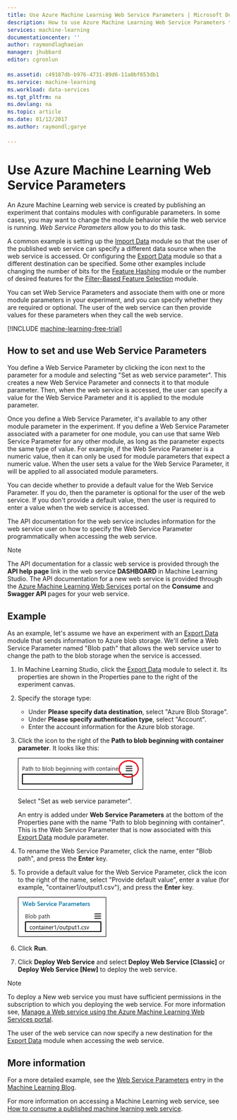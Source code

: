 ```yaml
---
title: Use Azure Machine Learning Web Service Parameters | Microsoft Docs
description: How to use Azure Machine Learning Web Service Parameters to modify the behavior of your model when the web service is accessed.
services: machine-learning
documentationcenter: ''
author: raymondlaghaeian
manager: jhubbard
editor: cgronlun

ms.assetid: c49187db-b976-4731-89d6-11a0bf653db1
ms.service: machine-learning
ms.workload: data-services
ms.tgt_pltfrm: na
ms.devlang: na
ms.topic: article
ms.date: 01/12/2017
ms.author: raymondl;garye

---
```

# Use Azure Machine Learning Web Service Parameters
An Azure Machine Learning web service is created by publishing an experiment that contains modules with configurable parameters. In some cases, you may want to change the module behavior while the web service is running. *Web Service Parameters* allow you to do this task. 

A common example is setting up the [Import Data][reader] module so that the user of the published web service can specify a different data source when the web service is accessed. Or configuring the [Export Data][writer] module so that a different destination can be specified. Some other examples include changing the number of bits for the [Feature Hashing][feature-hashing] module or the number of desired features for the [Filter-Based Feature Selection][filter-based-feature-selection] module. 

You can set Web Service Parameters and associate them with one or more module parameters in your experiment, and you can specify whether they are required or optional. The user of the web service can then provide values for these parameters when they call the web service. 

[!INCLUDE [machine-learning-free-trial](../../includes/machine-learning-free-trial.md)]

## How to set and use Web Service Parameters
You define a Web Service Parameter by clicking the icon next to the parameter for a module and selecting "Set as web service parameter". This creates a new Web Service Parameter and connects it to that module parameter. Then, when the web service is accessed, the user can specify a value for the Web Service Parameter and it is applied to the module parameter.

Once you define a Web Service Parameter, it's available to any other module parameter in the experiment. If you define a Web Service Parameter associated with a parameter for one module, you can use that same Web Service Parameter for any other module, as long as the parameter expects the same type of value. For example, if the Web Service Parameter is a numeric value, then it can only be used for module parameters that expect a numeric value. When the user sets a value for the Web Service Parameter, it will be applied to all associated module parameters.

You can decide whether to provide a default value for the Web Service Parameter. If you do, then the parameter is optional for the user of the web service. If you don't provide a default value, then the user is required to enter a value when the web service is accessed.

The API documentation for the web service includes information for the web service user on how to specify the Web Service Parameter programmatically when accessing the web service.

> [!NOTE]
> The API documentation for a classic web service is provided through the **API help page** link in the web service **DASHBOARD** in Machine Learning Studio. The API documentation for a new web service is provided through the [Azure Machine Learning Web Services](https://services.azureml.net/Quickstart) portal on the **Consume** and **Swagger API** pages for your web service.
> 
> 

## Example
As an example, let's assume we have an experiment with an [Export Data][writer] module that sends information to Azure blob storage. We'll define a Web Service Parameter named "Blob path" that allows the web service user to change the path to the blob storage when the service is accessed.

1. In Machine Learning Studio, click the [Export Data][writer] module to select it. Its properties are shown in the Properties pane to the right of the experiment canvas.
2. Specify the storage type:
   
   * Under **Please specify data destination**, select "Azure Blob Storage".
   * Under **Please specify authentication type**, select "Account".
   * Enter the account information for the Azure blob storage. 
     <p />
3. Click the icon to the right of the **Path to blob beginning with container parameter**. It looks like this:
   
   ![Web Service Parameter icon][icon]
   
   Select "Set as web service parameter".
   
   An entry is added under **Web Service Parameters** at the bottom of the Properties pane with the name "Path to blob beginning with container". This is the Web Service Parameter that is now associated with this [Export Data][writer] module parameter.
4. To rename the Web Service Parameter, click the name, enter "Blob path", and press the **Enter** key. 
5. To provide a default value for the Web Service Parameter, click the icon to the right of the name, select "Provide default value", enter a value (for example, "container1/output1.csv"), and press the **Enter** key.
   
   ![Web Service Parameter][parameter]
6. Click **Run**. 
7. Click **Deploy Web Service** and select **Deploy Web Service [Classic]** or **Deploy Web Service [New]** to deploy the web service.

> [!NOTE] 
> To deploy a New web service you must have sufficient permissions in the subscription to which you deploying the web service. For more information see, [Manage a Web service using the Azure Machine Learning Web Services portal](machine-learning-manage-new-webservice.md). 

The user of the web service can now specify a new destination for the [Export Data][writer] module when accessing the web service.

## More information
For a more detailed example, see the [Web Service Parameters](http://blogs.technet.com/b/machinelearning/archive/2014/11/25/azureml-web-service-parameters.aspx) entry in the [Machine Learning Blog](http://blogs.technet.com/b/machinelearning/archive/2014/11/25/azureml-web-service-parameters.aspx).

For more information on accessing a Machine Learning web service, see [How to consume a published machine learning web service](machine-learning-consume-web-services.md).

<!-- Images -->
[icon]: ./media/machine-learning-web-service-parameters/icon.png
[parameter]: ./media/machine-learning-web-service-parameters/parameter.png


<!-- Module References -->
[feature-hashing]: https://msdn.microsoft.com/library/azure/c9a82660-2d9c-411d-8122-4d9e0b3ce92a/
[filter-based-feature-selection]: https://msdn.microsoft.com/library/azure/918b356b-045c-412b-aa12-94a1d2dad90f/
[reader]: https://msdn.microsoft.com/library/azure/4e1b0fe6-aded-4b3f-a36f-39b8862b9004/
[writer]: https://msdn.microsoft.com/library/azure/7a391181-b6a7-4ad4-b82d-e419c0d6522c/


